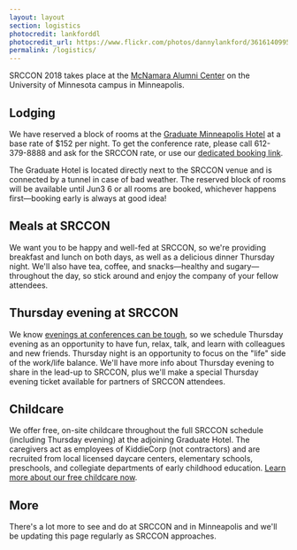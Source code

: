 ```yaml
---
layout: layout
section: logistics
photocredit: lankforddl
photocredit_url: https://www.flickr.com/photos/dannylankford/3616140995
permalink: /logistics/
---
```


<p class="big-lead">SRCCON 2018 takes place at the <a href="https://www.google.com/maps/place/mcnamara+alumni+center/@44.975251,-93.227871,15z/data=!4m2!3m1!1s0x0:0x5f984f594ceab6ad?sa=X&ei=9qzmVISFC4iegwTskYDYCg&ved=0CIcBEPwSMBA">McNamara Alumni Center</a> on the University of Minnesota campus in Minneapolis.</p>

## Lodging
We have reserved a block of rooms at the [Graduate Minneapolis Hotel](https://www.graduatehotels.com/minneapolis/) at a base rate of $152 per night. To get the conference rate, please call 612-379-8888 and ask for the SRCCON rate, or use our [dedicated booking link](https://gc.synxis.com/rez.aspx?Hotel=76179&Chain=21643&template=RBE&shell=RBE&start=availresults&arrive=6%2f28%2f2018&depart=7%2f2%2f2018&adult=1&child=0&group=062718SRCC).

The Graduate Hotel is located directly next to the SRCCON venue and is connected by a tunnel in case of bad weather. The reserved block of rooms will be available until Jun3 6 or all rooms are booked, whichever happens first—booking early is always at good idea!

## Meals at SRCCON
We want you to be happy and well-fed at SRCCON, so we're providing breakfast and lunch on both days, as well as a delicious dinner Thursday night. We'll also have tea, coffee, and snacks—healthy and sugary—throughout the day, so stick around and enjoy the company of your fellow attendees.

## Thursday evening at SRCCON
We know [evenings at conferences can be tough](https://opennews.org/blog/srccon-thursday/), so we schedule Thursday evening as an opportunity to have fun, relax, talk, and learn with colleagues and new friends. Thursday night is an opportunity to focus on the "life" side of the work/life balance. We'll have more info about Thursday evening to share in the lead-up to SRCCON, plus we'll make a special Thursday evening ticket available for partners of SRCCON attendees.   

## Childcare
We offer free, on-site childcare throughout the full SRCCON schedule (including Thursday evening) at the adjoining Graduate Hotel. The caregivers act as employees of KiddieCorp (not contractors) and are recruited from local licensed daycare centers, elementary schools, preschools, and collegiate departments of early childhood education. [Learn more about our free childcare now](/childcare).

## More
There's a lot more to see and do at SRCCON and in Minneapolis and we'll be updating this page regularly as SRCCON approaches.

